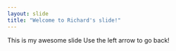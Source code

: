 ```yaml
---
layout: slide
title: "Welcome to Richard's slide!"
---
```

This is my awesome slide
Use the left arrow to go back!
